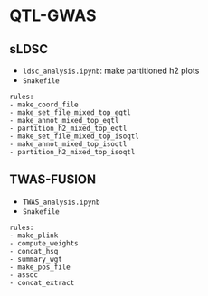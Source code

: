 # QTL-GWAS
## sLDSC 
- `ldsc_analysis.ipynb`: make partitioned h2 plots
- `Snakefile`
```
rules:
- make_coord_file
- make_set_file_mixed_top_eqtl
- make_annot_mixed_top_eqtl
- partition_h2_mixed_top_eqtl
- make_set_file_mixed_top_isoqtl
- make_annot_mixed_top_isoqtl
- partition_h2_mixed_top_isoqtl
```
## TWAS-FUSION
- `TWAS_analysis.ipynb`
- `Snakefile`
```
rules:
- make_plink
- compute_weights
- concat_hsq
- summary_wgt
- make_pos_file
- assoc
- concat_extract
```
